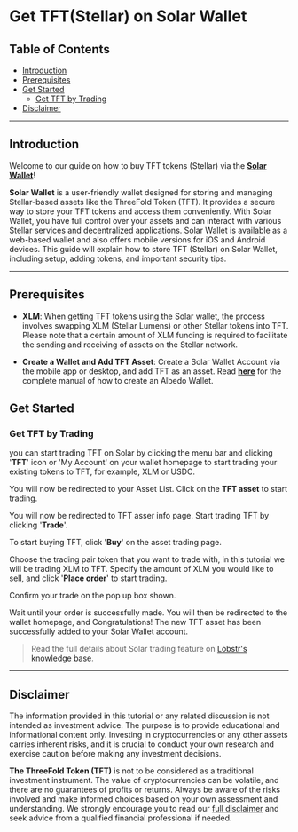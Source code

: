 <h1> Get TFT(Stellar) on Solar Wallet </h1>

<h2>Table of Contents</h2>

- [Introduction](#introduction)
- [Prerequisites](#prerequisites)
- [Get Started](#get-started)
  - [Get TFT by Trading](#get-tft-by-trading)
- [Disclaimer](#disclaimer)
***
## Introduction

Welcome to our guide on how to buy TFT tokens (Stellar) via the [**Solar Wallet**](https://solarwallet.io/)! 

**Solar Wallet** is a user-friendly wallet designed for storing and managing Stellar-based assets like the ThreeFold Token (TFT). It provides a secure way to store your TFT tokens and access them conveniently. With Solar Wallet, you have full control over your assets and can interact with various Stellar services and decentralized applications.  Solar Wallet is available as a web-based wallet and also offers mobile versions for iOS and Android devices. This guide will explain how to store TFT (Stellar) on Solar Wallet, including setup, adding tokens, and important security tips.
***
## Prerequisites

- **XLM**: When getting TFT tokens using the Solar wallet, the process involves swapping XLM (Stellar Lumens) or other Stellar tokens into TFT. Please note that a certain amount of XLM funding is required to facilitate the sending and receiving of assets on the Stellar network.

- **Create a Wallet and Add TFT Asset**: Create a Solar Wallet Account via the mobile app or desktop, and add TFT as an asset. Read [**here**](../storing_tft/storing_tft.md) for the complete manual of how to create an Albedo Wallet.

## Get Started

### Get TFT by Trading 

 you can start trading TFT on Solar by clicking the menu bar and clicking '**TFT**' icon or 'My Account' on your wallet homepage to start trading your existing tokens to TFT, for example, XLM or USDC.

You will now be redirected to your Asset List. Click on the **TFT asset** to start trading.

You will now be redirected to TFT asser info page. Start trading TFT by clicking '**Trade**'.

To start buying TFT, click '**Buy**' on the asset trading page.

Choose the trading pair token that you want to trade with, in this tutorial we will be trading XLM to TFT. Specify the amount of XLM you would like to sell, and click '**Place order**' to start trading.

Confirm your trade on the pop up box shown.

Wait until your order is successfully made. You will then be redirected to the wallet homepage, and Congratulations! The new TFT asset has been successfully added to your Solar Wallet account.

> Read the full details about Solar trading feature on [Lobstr's knowledge base](https://docs.solarwallet.io/guide/08-dex.html#trade-view).
***
## Disclaimer

The information provided in this tutorial or any related discussion is not intended as investment advice. The purpose is to provide educational and informational content only. Investing in cryptocurrencies or any other assets carries inherent risks, and it is crucial to conduct your own research and exercise caution before making any investment decisions. 

**The ThreeFold Token (TFT)** is not to be considered as a traditional investment instrument. The value of cryptocurrencies can be volatile, and there are no guarantees of profits or returns. Always be aware of the risks involved and make informed choices based on your own assessment and understanding. We strongly encourage you to read our [full disclaimer](https://library.threefold.me/info/legal/#/legal__disclaimer) and seek advice from a qualified financial professional if needed.